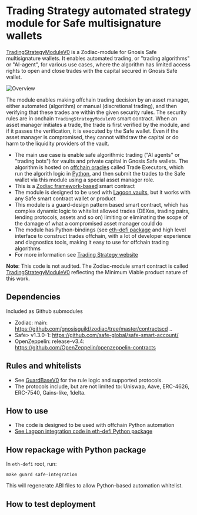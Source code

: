 # Trading Strategy automated strategy module for Safe multisignature wallets

[TradingStrategyModuleV0](./src/TradingStrategyModuleV0.sol) is a Zodiac-module for Gnosis Safe multisignature wallets.
It enables automated trading, or "trading algorithms" or "AI-agent", for various use cases,
where the algorithm has limited access rights to open and close trades with the capital secured in Gnosis Safe wallet.

![Overview](./docs/overview.svg)

The module enables making offchain trading decision by an asset manager, either automated (algorithm) or manual (discretional trading), and then verifying that these trades are within the given security rules. 
The security rules are in onchain `TradingStrategyModuleV0` smart contract. When an asset manager initiates a trade,
the trade is first verified by the module, and if it passes the verification, it is executed by the Safe wallet. 
Even if the asset manager is compromised, they cannot withdraw the capital or do harm to the liquidity providers of the vault. 

- The main use case is enable safe algorithmic trading ("AI agents" or "trading bots") for vaults and private capital in Gnosis Safe wallets.
  The algorithm is hosted on [offchain oracles](https://github.com/tradingstrategy-ai/trade-executor/) called Trade Executors,
  which run the algorith logic in [Python](https://tradingstrategy.ai/glossary/python), and then submit the trades
  to the Safe wallet via this module using a special asset manager role.
- This is a [Zodiac framework-based](https://github.com/gnosisguild/zodiac) smart contract 
- The module is designed to be used with [Lagoon vaults](https://tradingstrategy.ai/glossary/lagoon),
  but it works with any Safe smart contract wallet or product
- This module is a guard-design pattern based smart contract, which has complex dynamic 
  logic to whitelist allowed trades (DEXes, trading pairs, lending protocols, assets and so on)
  limiting or eliminating the scope of the damage of what a compromised asset manager could do
- The module has Python-bindings (see [eth-defi package](https://github.com/tradingstrategy-ai/web3-ethereum-defi) and high level interface to construct trades offchain, 
  with a lot of developer experience and diagnostics tools, making it easy to use for offchain trading algorithms  
- For more information see [Trading Strategy website](https://tradingstrategy.ai)

**Note**: This code is not audited. The Zodiac-module smart contract is called [TradingStrategyModuleV0](./src/TradingStrategyModuleV0.sol) reflecting the Minimum Viable product nature of this work.

## Dependencies

Included as Github submodules

- Zodiac: main: https://github.com/gnosisguild/zodiac/tree/master/contractscd ..
- Safe> v1.3.0-1: https://github.com/safe-global/safe-smart-account/
- OpenZeppelin: release-v3.4: https://github.com/OpenZeppelin/openzeppelin-contracts

## Rules and whitelists

- See [GuardBaseV0](../guard/src/GuardV0Base.sol) for the rule logic and supported protocols. 
- The protocols include, but are not limited to: Uniswap, Aave, ERC-4626, ERC-7540, Gains-like, 1delta. 

## How to use

- The code is designed to be used with offchain Python automation
- [See Lagoon integration code in eth-defi Python package](https://web3-ethereum-defi.readthedocs.io/api/lagoon/index.html)

## How repackage with Python package

In `eth-defi` root, run:

```shell
make guard safe-integration
```

This will regenerate ABI files to allow Python-based automation whitelist. 

## How to test deployment

```shell

```
